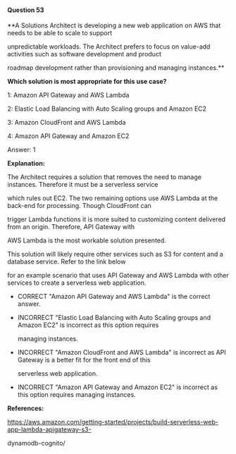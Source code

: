 #### Question  53


**A Solutions Architect is developing a new web application on AWS that needs to be able to scale to support

unpredictable workloads. The Architect prefers to focus on value-add activities such as software development and product

roadmap development rather than provisioning and managing instances.**


**Which solution is most appropriate for this use case?**


1: Amazon API Gateway and AWS Lambda


2: Elastic Load Balancing with Auto Scaling groups and Amazon EC2


3: Amazon CloudFront and AWS Lambda


4: Amazon API Gateway and Amazon EC2


Answer: 1


**Explanation:**


The Architect requires a solution that removes the need to manage instances. Therefore it must be a serverless service

which rules out EC2. The two remaining options use AWS Lambda at the back-end for processing. Though CloudFront can

trigger Lambda functions it is more suited to customizing content delivered from an origin. Therefore, API Gateway with

AWS Lambda is the most workable solution presented.


This solution will likely require other services such as S3 for content and a database service. Refer to the link below

for an example scenario that uses API Gateway and AWS Lambda with other services to create a serverless web application.


- CORRECT "Amazon API Gateway and AWS Lambda" is the correct answer.


- INCORRECT "Elastic Load Balancing with Auto Scaling groups and Amazon EC2" is incorrect as this option requires

  managing instances.


- INCORRECT "Amazon CloudFront and AWS Lambda" is incorrect as API Gateway is a better fit for the front end of this

  serverless web application.


- INCORRECT "Amazon API Gateway and Amazon EC2" is incorrect as this option requires managing instances.


**References:**


https://aws.amazon.com/getting-started/projects/build-serverless-web-app-lambda-apigateway-s3-

dynamodb-cognito/

